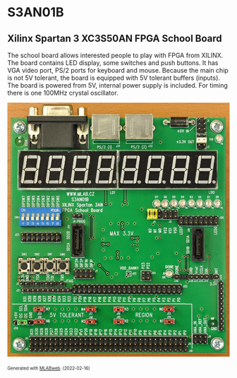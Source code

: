 <!--- PrjInfo ---> <!--- Please remove this line after manually editing --->
<!--- 00a56be08b96043df9e37d6aff7b6990 --->
<!--- Created:2022-02-16 22:00:14.843739: ---> 
<!--- Author:: ---> 
<!--- AuthorEmail:: ---> 
<!--- Tags:: ---> 
<!--- Ust:: ---> 
<!--- Label --->
<!--- ELabel ---> 
<!--- Name:S3AN01B: --->
# S3AN01B
<!--- LongName --->
## Xilinx Spartan 3 XC3S50AN FPGA School Board
<!--- ELongName ---> 

<!--- Lead --->
The school board allows interested people to play with FPGA from XILINX. The board contains LED display, some switches and push buttons. It has VGA video port, PS/2 ports for keyboard and mouse. Because the main chip is not 5V tolerant, the board is equipped with 5V tolerant buffers (inputs). The board is powered from 5V, internal power supply is included. For timing there is one 100MHz crystal oscillator.
<!--- ELead ---> 

![S3AN01B](doc/img/S3AN01B_top_big.jpg) 


<!--- Description --->
<!--- EDescription --->
<!--- Content --->
<!--- EContent --->
<sub><sup> Generated with [MLABweb](https://github.com/MLAB-project/MLABweb). (2022-02-16)</sup></sub>